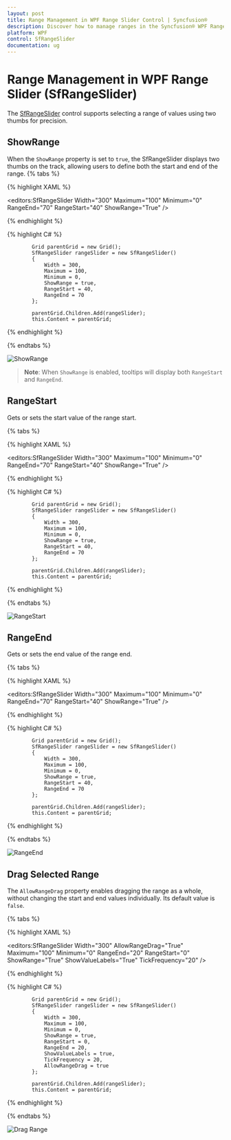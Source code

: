 ```yaml
---
layout: post
title: Range Management in WPF Range Slider Control | Syncfusion®
description: Discover how to manage ranges in the Syncfusion® WPF Range Slider (SfRangeSlider) control, including configuration and draggable range features.
platform: WPF
control: SfRangeSlider 
documentation: ug
---
```


# Range Management in WPF Range Slider (SfRangeSlider)

The [SfRangeSlider](https://help.syncfusion.com/cr/wpf/Syncfusion.SfInput.Wpf~Syncfusion.Windows.Controls.Input.SfRangeSlider.html) control supports selecting a range of values using two thumbs for precision.

## ShowRange  

When the `ShowRange` property is set to `true`, the SfRangeSlider displays two thumbs on the track, allowing users to define both the start and end of the range.
{% tabs %}

{% highlight XAML %}

 <editors:SfRangeSlider
                    Width="300"
                    Maximum="100"
                    Minimum="0"
                    RangeEnd="70"
                    RangeStart="40"
                    ShowRange="True" />

{% endhighlight %}

{% highlight C# %}

            Grid parentGrid = new Grid();
            SfRangeSlider rangeSlider = new SfRangeSlider()
            {
                Width = 300,
                Maximum = 100,
                Minimum = 0,
                ShowRange = true,
                RangeStart = 40,
                RangeEnd = 70
            };

            parentGrid.Children.Add(rangeSlider);
            this.Content = parentGrid;

{% endhighlight %}

{% endtabs %}

![ShowRange](Range_images/Range_img1.png)

> **Note**: When `ShowRange` is enabled, tooltips will display both `RangeStart` and `RangeEnd`.

## RangeStart  

Gets or sets the start value of the range start.  

{% tabs %}

{% highlight XAML %}

 <editors:SfRangeSlider
                    Width="300"
                    Maximum="100"
                    Minimum="0"
                    RangeEnd="70"
                    RangeStart="40"
                    ShowRange="True" />

{% endhighlight %}

{% highlight C# %}

            Grid parentGrid = new Grid();
            SfRangeSlider rangeSlider = new SfRangeSlider()
            {
                Width = 300,
                Maximum = 100,
                Minimum = 0,
                ShowRange = true,
                RangeStart = 40,
                RangeEnd = 70
            };

            parentGrid.Children.Add(rangeSlider);
            this.Content = parentGrid;

{% endhighlight %}

{% endtabs %}

![RangeStart](Range_images/Range_img2.png)

## RangeEnd 

Gets or sets the end value of the range end.  

{% tabs %}

{% highlight XAML %}

 <editors:SfRangeSlider
                    Width="300"
                    Maximum="100"
                    Minimum="0"
                    RangeEnd="70"
                    RangeStart="40"
                    ShowRange="True" />

{% endhighlight %}

{% highlight C# %}

            Grid parentGrid = new Grid();
            SfRangeSlider rangeSlider = new SfRangeSlider()
            {
                Width = 300,
                Maximum = 100,
                Minimum = 0,
                ShowRange = true,
                RangeStart = 40,
                RangeEnd = 70
            };

            parentGrid.Children.Add(rangeSlider);
            this.Content = parentGrid;

{% endhighlight %}

{% endtabs %}

![RangeEnd](Range_images/Range_img3.png)

## Drag Selected Range

The `AllowRangeDrag` property enables dragging the range as a whole, without changing the start and end values individually. Its default value is `false`.

{% tabs %}

{% highlight XAML %}

<editors:SfRangeSlider
                    Width="300"
                    AllowRangeDrag="True"
                    Maximum="100"
                    Minimum="0"
                    RangeEnd="20"
                    RangeStart="0"
                    ShowRange="True"
                    ShowValueLabels="True"
                    TickFrequency="20" />

{% endhighlight %}

{% highlight C# %}

            Grid parentGrid = new Grid();
            SfRangeSlider rangeSlider = new SfRangeSlider()
            {
                Width = 300,
                Maximum = 100,
                Minimum = 0,
                ShowRange = true,
                RangeStart = 0,
                RangeEnd = 20,
                ShowValueLabels = true,
                TickFrequency = 20,
                AllowRangeDrag = true
            };

            parentGrid.Children.Add(rangeSlider);
            this.Content = parentGrid;

{% endhighlight %}

{% endtabs %}

![Drag Range](Range_images/RangeSlider.gif)

